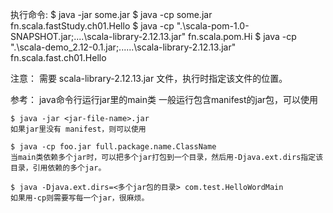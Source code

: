 执行命令:
    $ java -jar some.jar
    $ java -cp some.jar fn.scala.fastStudy.ch01.Hello
    $ java -cp ".\scala-pom-1.0-SNAPSHOT.jar;..\..\scala-library-2.12.13.jar" fn.scala.pom.Hi
    $ java -cp ".\scala-demo_2.12-0.1.jar;..\..\..\scala-library-2.12.13.jar" fn.scala.fast.ch01.Hello

注意：
    需要 scala-library-2.12.13.jar 文件，执行时指定该文件的位置。

参考：
    java命令行运行jar里的main类
    一般运行包含manifest的jar包，可以使用

    $ java -jar <jar-file-name>.jar
    如果jar里没有 manifest，则可以使用

    $ java -cp foo.jar full.package.name.ClassName
    当main类依赖多个jar时，可以把多个jar打包到一个目录，然后用-Djava.ext.dirs指定该目录，引用依赖的多个jar。

    $ java -Djava.ext.dirs=<多个jar包的目录> com.test.HelloWordMain
    如果用-cp则需要写每一个jar，很麻烦。



